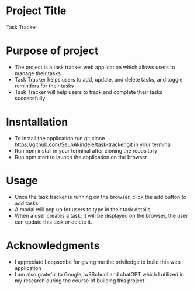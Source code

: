 # Project Title
Task Tracker

# Purpose of project
- The project is a task tracker web application which allows users to manage their tasks  
- Task Tracker helps users to add, update, and delete tasks, and toggle reminders for their tasks  
- Task Tracker will help users to track and complete their tasks successfully

# Insntallation
- To install the application run git clone https://github.com/SeunAkindele/task-tracker.git in your terminal  
- Run npm install in your terminal after cloning the repository  
- Run npm start to launch the application on the browser

# Usage
- Once the task tracker is running on the browser, click the add button to add tasks  
- A modal will pop up for users to type in their task details  
- When a user creates a task, it will be displayed on the browser, the user can update this task or delete it. 

# Acknowledgments
- I appreciate Loopscribe for giving me the priviledge to build this web application  
- I am also grateful to Google, w3School and chatGPT which I utilized in my research during the course of building this project

